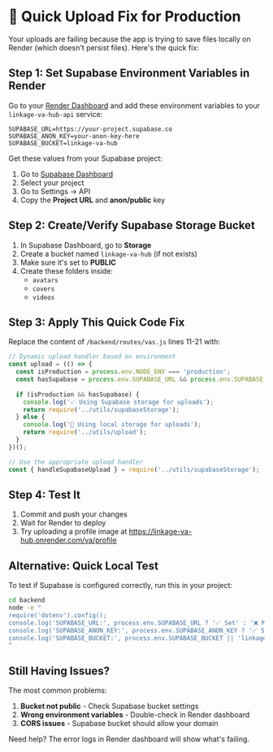 # 🚀 Quick Upload Fix for Production

Your uploads are failing because the app is trying to save files locally on Render (which doesn't persist files). Here's the quick fix:

## Step 1: Set Supabase Environment Variables in Render

Go to your [Render Dashboard](https://dashboard.render.com) and add these environment variables to your `linkage-va-hub-api` service:

```
SUPABASE_URL=https://your-project.supabase.co
SUPABASE_ANON_KEY=your-anon-key-here
SUPABASE_BUCKET=linkage-va-hub
```

Get these values from your Supabase project:
1. Go to [Supabase Dashboard](https://app.supabase.com)
2. Select your project
3. Go to Settings → API
4. Copy the **Project URL** and **anon/public** key

## Step 2: Create/Verify Supabase Storage Bucket

1. In Supabase Dashboard, go to **Storage**
2. Create a bucket named `linkage-va-hub` (if not exists)
3. Make sure it's set to **PUBLIC**
4. Create these folders inside:
   - `avatars`
   - `covers`
   - `videos`

## Step 3: Apply This Quick Code Fix

Replace the content of `/backend/routes/vas.js` lines 11-21 with:

```javascript
// Dynamic upload handler based on environment
const upload = (() => {
  const isProduction = process.env.NODE_ENV === 'production';
  const hasSupabase = process.env.SUPABASE_URL && process.env.SUPABASE_ANON_KEY;
  
  if (isProduction && hasSupabase) {
    console.log('✅ Using Supabase storage for uploads');
    return require('../utils/supabaseStorage');
  } else {
    console.log('📁 Using local storage for uploads');
    return require('../utils/upload');
  }
})();

// Use the appropriate upload handler
const { handleSupabaseUpload } = require('../utils/supabaseStorage');
```

## Step 4: Test It

1. Commit and push your changes
2. Wait for Render to deploy
3. Try uploading a profile image at https://linkage-va-hub.onrender.com/va/profile

## Alternative: Quick Local Test

To test if Supabase is configured correctly, run this in your project:

```bash
cd backend
node -e "
require('dotenv').config();
console.log('SUPABASE_URL:', process.env.SUPABASE_URL ? '✅ Set' : '❌ Missing');
console.log('SUPABASE_ANON_KEY:', process.env.SUPABASE_ANON_KEY ? '✅ Set' : '❌ Missing');
console.log('SUPABASE_BUCKET:', process.env.SUPABASE_BUCKET || 'linkage-va-hub');
"
```

## Still Having Issues?

The most common problems:
1. **Bucket not public** - Check Supabase bucket settings
2. **Wrong environment variables** - Double-check in Render dashboard
3. **CORS issues** - Supabase bucket should allow your domain

Need help? The error logs in Render dashboard will show what's failing.